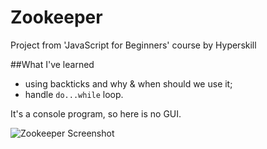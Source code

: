 # Zookeeper
Project from 'JavaScript for Beginners' course by Hyperskill

##What I've learned
- using backticks and why & when should we use it;
- handle `do...while` loop.

It's a console program, so here is no GUI.

![Zookeeper Screenshot](https://user-images.githubusercontent.com/68731150/171907997-966f355f-0a46-486a-8742-89de105794a2.png)
